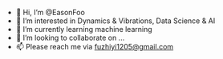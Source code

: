 - 👋 Hi, I’m @EasonFoo
- 👀 I’m interested in Dynamics & Vibrations, Data Science & AI
- 🌱 I’m currently learning machine learning
- 💞️ I’m looking to collaborate on ...
- 📫 Please reach me via fuzhiyi1205@gmail.com

<!---
ea50nf00/ea50nf00 is a ✨ special ✨ repository because its `README.md` (this file) appears on your GitHub profile.
You can click the Preview link to take a look at your changes.
--->

